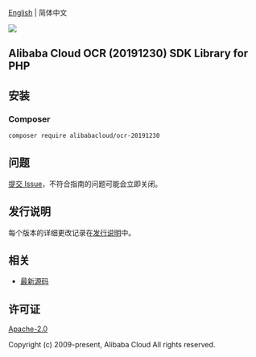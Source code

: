 [English](README.md) | 简体中文

![](https://aliyunsdk-pages.alicdn.com/icons/AlibabaCloud.svg)

## Alibaba Cloud OCR (20191230) SDK Library for PHP

## 安装

### Composer

```bash
composer require alibabacloud/ocr-20191230
```

## 问题

[提交 Issue](https://github.com/aliyun/alibabacloud-sdk/issues/new)，不符合指南的问题可能会立即关闭。

## 发行说明

每个版本的详细更改记录在[发行说明](./ChangeLog.txt)中。

## 相关

* [最新源码](https://github.com/aliyun/alibabacloud-sdk)

## 许可证

[Apache-2.0](http://www.apache.org/licenses/LICENSE-2.0)

Copyright (c) 2009-present, Alibaba Cloud All rights reserved.

